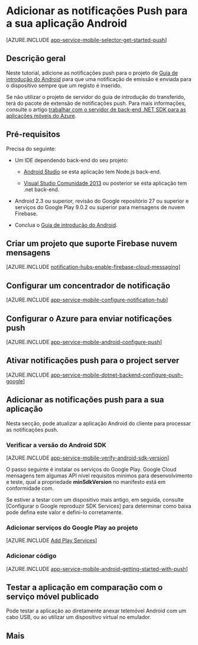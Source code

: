 <properties
    pageTitle="Adicionar as notificações Push à aplicação Android com aplicações móveis do Azure"
    description="Saiba como utilizar aplicações do Azure Mobile para enviar notificações push para a sua aplicação Android."
    services="app-service\mobile"
    documentationCenter="android"
    manager="erikre"
    editor=""
    authors="ysxu"/>

<tags
    ms.service="app-service-mobile"
    ms.workload="mobile"
    ms.tgt_pltfrm="mobile-android"
    ms.devlang="java"
    ms.topic="article"
    ms.date="10/12/2016"
    ms.author="yuaxu"/>

# <a name="add-push-notifications-to-your-android-app"></a>Adicionar as notificações Push para a sua aplicação Android

[AZURE.INCLUDE [app-service-mobile-selector-get-started-push](../../includes/app-service-mobile-selector-get-started-push.md)]

## <a name="overview"></a>Descrição geral
Neste tutorial, adicione as notificações push para o projeto de [Guia de introdução do Android] para que uma notificação de emissão é enviada para o dispositivo sempre que um registo é inserido.

Se não utilizar o projeto de servidor do guia de introdução do transferido, terá do pacote de extensão de notificações push. Para mais informações, consulte o artigo [trabalhar com o servidor de back-end .NET SDK para as aplicações móveis do Azure](app-service-mobile-dotnet-backend-how-to-use-server-sdk.md).

## <a name="prerequisites"></a>Pré-requisitos

Precisa do seguinte:

* Um IDE dependendo back-end do seu projeto:

    * [Android Studio](https://developer.android.com/sdk/index.html) se esta aplicação tem Node.js back-end.

    * [Visual Studio Comunidade 2013](https://go.microsoft.com/fwLink/p/?LinkID=391934) ou posterior se esta aplicação tem .net back-end.

* Android 2.3 ou superior, revisão do Google repositório 27 ou superior e serviços do Google Play 9.0.2 ou superior para mensagens de nuvem Firebase.

* Conclua o [Guia de introdução do Android].

## <a name="create-a-project-that-supports-firebase-cloud-messaging"></a>Criar um projeto que suporte Firebase nuvem mensagens

[AZURE.INCLUDE [notification-hubs-enable-firebase-cloud-messaging](../../includes/notification-hubs-enable-firebase-cloud-messaging.md)]

## <a name="configure-a-notification-hub"></a>Configurar um concentrador de notificação

[AZURE.INCLUDE [app-service-mobile-configure-notification-hub](../../includes/app-service-mobile-configure-notification-hub.md)]

## <a name="configure-azure-to-send-push-notifications"></a>Configurar o Azure para enviar notificações push

[AZURE.INCLUDE [app-service-mobile-android-configure-push](../../includes/app-service-mobile-android-configure-push-for-firebase.md)]

## <a name="enable-push-notifications-for-the-server-project"></a>Ativar notificações push para o project server

[AZURE.INCLUDE [app-service-mobile-dotnet-backend-configure-push-google](../../includes/app-service-mobile-dotnet-backend-configure-push-google.md)]

## <a name="add-push-notifications-to-your-app"></a>Adicionar as notificações push para a sua aplicação

Nesta secção, pode atualizar a aplicação Android do cliente para processar as notificações push.

### <a name="verify-android-sdk-version"></a>Verificar a versão do Android SDK

[AZURE.INCLUDE [app-service-mobile-verify-android-sdk-version](../../includes/app-service-mobile-verify-android-sdk-version.md)]

O passo seguinte é instalar os serviços do Google Play. Google Cloud mensagens tem algumas API nível requisitos mínimos para desenvolvimento e teste, qual a propriedade **minSdkVersion** no manifesto está em conformidade com.

Se estiver a testar com um dispositivo mais antigo, em seguida, consulte [Configurar o Google reproduzir SDK Services] para determinar como baixa pode defina este valor e defini-lo corretamente.

### <a name="add-google-play-services-to-the-project"></a>Adicionar serviços do Google Play ao projeto

[AZURE.INCLUDE [Add Play Services](../../includes/app-service-mobile-add-google-play-services.md)]

### <a name="add-code"></a>Adicionar código

[AZURE.INCLUDE [app-service-mobile-android-getting-started-with-push](../../includes/app-service-mobile-android-getting-started-with-push.md)]

## <a name="test-the-app-against-the-published-mobile-service"></a>Testar a aplicação em comparação com o serviço móvel publicado

Pode testar a aplicação ao diretamente anexar telemóvel Android com um cabo USB, ou ao utilizar um dispositivo virtual no emulador.

## <a name="more"></a>Mais

<!-- URLs -->
[Guia de introdução do Android]: app-service-mobile-android-get-started.md

[Configurar serviços do Google Play SDK]:https://developers.google.com/android/guides/setup
